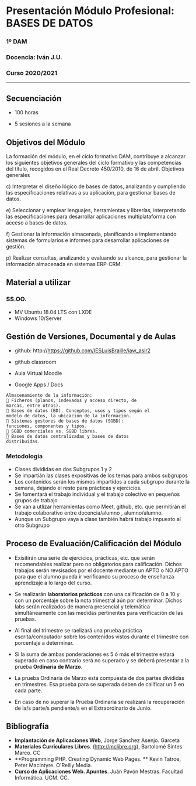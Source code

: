 # Presentación Módulo Profesional: BASES DE DATOS
### 1º DAM
### Docencia: Iván J.U.
### Curso 2020/2021
---

## Secuenciación

* 100 horas

* 5 sesiones a la semana

## Objetivos del Módulo

La formación del módulo, en el ciclo formativo DAM, contribuye a alcanzar los siguientes objetivos generales
del ciclo formativo y las competencias del título, recogidos en el Real Decreto 450/2010, de 16 de abril.
Objetivos generales

c) Interpretar el diseño lógico de bases de datos, analizando y cumpliendo las especificaciones relativas a su
aplicación, para gestionar bases de datos.

e) Seleccionar y emplear lenguajes, herramientas y librerías, interpretando las especificaciones para
desarrollar aplicaciones multiplataforma con acceso a bases de datos.

f) Gestionar la información almacenada, planificando e implementando sistemas de formularios e informes
para desarrollar aplicaciones de gestión.

p) Realizar consultas, analizando y evaluando su alcance, para gestionar la información almacenada en
sistemas ERP-CRM.

## Material a utilizar

### SS.OO.

* MV Ubuntu 18.04 LTS con LXDE
* Windows 10/Server 



## Gestión de Versiones, Documental y de Aulas

* github: http://https://github.com/IESLuisBraille/iaw_asir2

* github classroom

* Aula Virtual Moodle

* Google Apps / Docs

  

```
Almacenamiento de la información:
 Ficheros (planos, indexados y acceso directo, de
marcas, entre otros).
 Bases de datos (BD). Conceptos, usos y tipos según el
modelo de datos, la ubicación de la información.
 Sistemas gestores de bases de datos (SGBD):
funciones, componentes y tipos.
 SGBD comerciales vs. SGBD libres.
 Bases de datos centralizadas y bases de datos
distribuidas. 
```

### Metodología

* Clases divididas en dos Subgrupos 1 y 2
* Se impartián las clases expositivas de los temas  para ambos subgrupos
* Los contenidos serán los mismos impartidos a cada subgrupo durante la semana, dejando el resto para prácticas y ejercicios.
* Se fomentará el trabajo individual y el trabajo colectivo en pequeños grupos de trabajo
* Se van a utlizar herramientas como Meet, github, etc. que permitirán el trabajo colaborativo entre docencia/alumno , alumno/alumno.
* Aunque un Subgrupo vaya a clase también habrá trabajo impuesto al otro Subgrupo 



## Proceso de Evaluación/Calificación del Módulo

* Exisitirán una serie de ejercicios, prácticas, etc. que serán recomendables realizar pero no obligatorios para calificación. Dichos trabajos serán revsisados por el docente mediante un APTO o NO APTO para que el alumno pueda ir verificando su proceso de enseñanza aprendizaje a lo largo del curso.

* Se realizarán **laboratorios prácticos** con una calificación de 0 a 10 y con un porcentaje sobre la nota trimestral aún por determinar. Dichos labs serán realizados de manera presencial y telemática simultáneamente con las medidas pertinentes para verificación de las pruebas. 

* Al final del trimestre se raelizará una prueba práctica escrita/computador sobre los contenidos vistos durante el trimestre con porcentaje a determinar.

* Si la suma de ambas ponderaciones es 5 ó más el trimestre estará superado en caso contrario será no superado y se deberá presentar a la prueba **Ordinaria de Marzo**.

* La prueba Ordinaria de Marzo está compuesta de dos partes divididas en trimestres. Esa prueba para se superada deben de calificar un 5 en cada parte. 

* En caso de no superar la Prueba Ordinaria se realizará la recuperación de la/s parte/s pendiente/s en el Extraordinario de Junio.

  

## Bibliografía

* **Implantación de Aplicaciones Web**, Jorge Sánchez Asenjo. Garceta
* **Materiales Curriculares Libres**. (http://mclibre.org), Bartolomé Sintes Marco. CC
* **Programming PHP. Creating Dynamic Web Pages. ** Kevin Tatroe, Peter MacIntyre. O'Reilly Media.
* **Curso de Aplicaciones Web. Apuntes**. Juán Pavón Mestras. Facultad Informática. UCM. CC.
